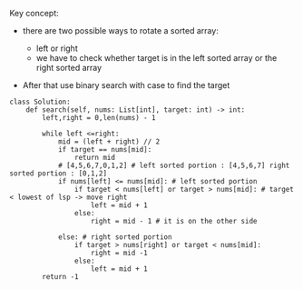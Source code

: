 Key concept: 
- there are two possible ways to rotate a sorted array:
    - left or right
    - we have to check whether target is in the left sorted array or the right sorted array

- After that use binary search with case to find the target
```
class Solution:
    def search(self, nums: List[int], target: int) -> int:
        left,right = 0,len(nums) - 1
        
        while left <=right:
            mid = (left + right) // 2
            if target == nums[mid]:
                return mid
            # [4,5,6,7,0,1,2] # left sorted portion : [4,5,6,7] right sorted portion : [0,1,2]
            if nums[left] <= nums[mid]: # left sorted portion
                if target < nums[left] or target > nums[mid]: # target < lowest of lsp -> move right
                    left = mid + 1
                else:
                    right = mid - 1 # it is on the other side
            
            else: # right sorted portion
                if target > nums[right] or target < nums[mid]:
                    right = mid -1 
                else:
                    left = mid + 1
        return -1
```